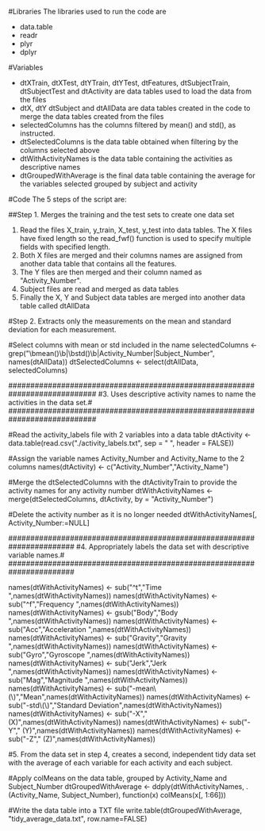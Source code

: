 #Libraries
The libraries used to run the code are 
- data.table
- readr
- plyr
- dplyr

#Variables
- dtXTrain, dtXTest, dtYTrain, dtYTest,  dtFeatures, dtSubjectTrain, dtSubjectTest and dtActivity are data tables used to load the data from the files
- dtX, dtY dtSubject and dtAllData are data tables created in the code to merge the data tables created from the files
- selectedColumns has the columns filtered by mean() and std(), as instructed.
- dtSelectedColumns is the data table obtained when filtering by the columns selected above
- dtWithActivityNames is the data table containing the activities as descriptive names
- dtGroupedWithAverage is the final data table containing the average for the variables selected grouped by subject and activity

#Code
The 5 steps of the script are:

##Step 1. Merges the training and the test sets to create one data set
1. Read the files X_train, y_train, X_test, y_test into data tables. The X files have fixed length so the read_fwf() function is used to specify multiple fields with specified length. 
2. Both X files are merged and their columns names are assigned from another data table that contains all the features. 
3. The Y files are then merged and their column named as "Activity_Number".
4. Subject files are read and merged as data tables
5. Finally the X, Y and Subject data tables are merged into another data table called dtAllData
    
#Step 2. Extracts only the measurements on the mean and standard deviation for each measurement.

#Select columns with mean or std included in the name
selectedColumns <- grep("\\bmean()\\b|\\bstd()\\b|Activity_Number|Subject_Number", names(dtAllData))
dtSelectedColumns <- select(dtAllData, selectedColumns)

############################################################################
#3. Uses descriptive activity names to name the activities in the data set.#
############################################################################

#Read the activity_labels file with 2 variables into a data table
dtActivity <- data.table(read.csv("./activity_labels.txt", sep = " ", header = FALSE))

#Assign the variable names Activity_Number and Activity_Name to the 2 columns
names(dtActivity) <- c("Activity_Number","Activity_Name")

#Merge the dtSelectedColumns with the dtActivityTrain to provide the activity names for any activity number
dtWithActivityNames <- merge(dtSelectedColumns, dtActivity, by = "Activity_Number")

#Delete the activity number as it is no longer needed
dtWithActivityNames[, Activity_Number:=NULL]

#######################################################################
#4. Appropriately labels the data set with descriptive variable names.#
#######################################################################

names(dtWithActivityNames) <- sub("^t","Time ",names(dtWithActivityNames))
names(dtWithActivityNames) <- sub("^f","Frequency ",names(dtWithActivityNames))
names(dtWithActivityNames) <- gsub("Body","Body ",names(dtWithActivityNames))
names(dtWithActivityNames) <- sub("Acc","Acceleration ",names(dtWithActivityNames))
names(dtWithActivityNames) <- sub("Gravity","Gravity ",names(dtWithActivityNames))
names(dtWithActivityNames) <- sub("Gyro","Gyroscope ",names(dtWithActivityNames))
names(dtWithActivityNames) <- sub("Jerk","Jerk ",names(dtWithActivityNames))
names(dtWithActivityNames) <- sub("Mag","Magnitude ",names(dtWithActivityNames))
names(dtWithActivityNames) <- sub("-mean\\(\\)","Mean",names(dtWithActivityNames))
names(dtWithActivityNames) <- sub("-std\\(\\)","Standard Deviation",names(dtWithActivityNames))
names(dtWithActivityNames) <- sub("-X"," (X)",names(dtWithActivityNames))
names(dtWithActivityNames) <- sub("-Y"," (Y)",names(dtWithActivityNames))
names(dtWithActivityNames) <- sub("-Z"," (Z)",names(dtWithActivityNames))

#5. From the data set in step 4, creates a second, independent tidy data set with the average of each variable for each activity and each subject.

#Apply colMeans on the data table, grouped by Activity_Name and Subject_Number
dtGroupedWithAverage <- ddply(dtWithActivityNames, .(Activity_Name, Subject_Number), function(x) colMeans(x[, 1:66]))

#Write the data table into a TXT file
write.table(dtGroupedWithAverage, "tidy_average_data.txt", row.name=FALSE)
